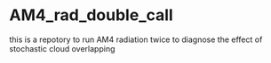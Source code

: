 # AM4_rad_double_call
this is a repotory to run AM4 radiation twice to diagnose the effect of stochastic cloud overlapping

